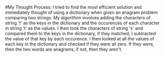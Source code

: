 #My Thought Process:
I tried to find the most efficient solution and immediately thought of using a dictionary when given an anagram problem comparing two strings. My algorithim involves adding
the characters of string 't' as the keys in the dictionary and the occurences of each character in string 't' as the values. I then took the characters of string 's' and compared 
them to the keys in the dictionary, if they matched, I subtracted the value of that key by each occurence. I then looked at all the values of each key in the dictionary and
checked if they were all zero. If they were, then the two words are anagrams, if not, then they aren't.
